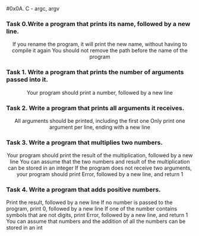 #0x0A. C - argc, argv </br>
### Task 0.Write a program that prints its name, followed by a new line. </br>
<p align = "Center">
If you rename the program, it will print the new name, without having to compile it again
You should not remove the path before the name of the program
</p>

### Task 1. Write a program that prints the number of arguments passed into it.
<p align = "center" > Your program should print a number, followed by a new line </p>

### Task 2. Write a program that prints all arguments it receives. 
<p align = "center" >
All arguments should be printed, including the first one
Only print one argument per line, ending with a new line
</p>

### Task 3. Write a program that multiplies two numbers.

<p align = "center">
Your program should print the result of the multiplication, followed by a new line
You can assume that the two numbers and result of the multiplication can be stored in an integer
If the program does not receive two arguments, your program should print Error, followed by a new line, and return 1
</p>

### Task 4. Write a program that adds positive numbers. </br>
<p> 
Print the result, followed by a new line
If no number is passed to the program, print 0, followed by a new line
If one of the number contains symbols that are not digits, print Error, followed by a new line, and return 1
You can assume that numbers and the addition of all the numbers can be stored in an int
</p>

